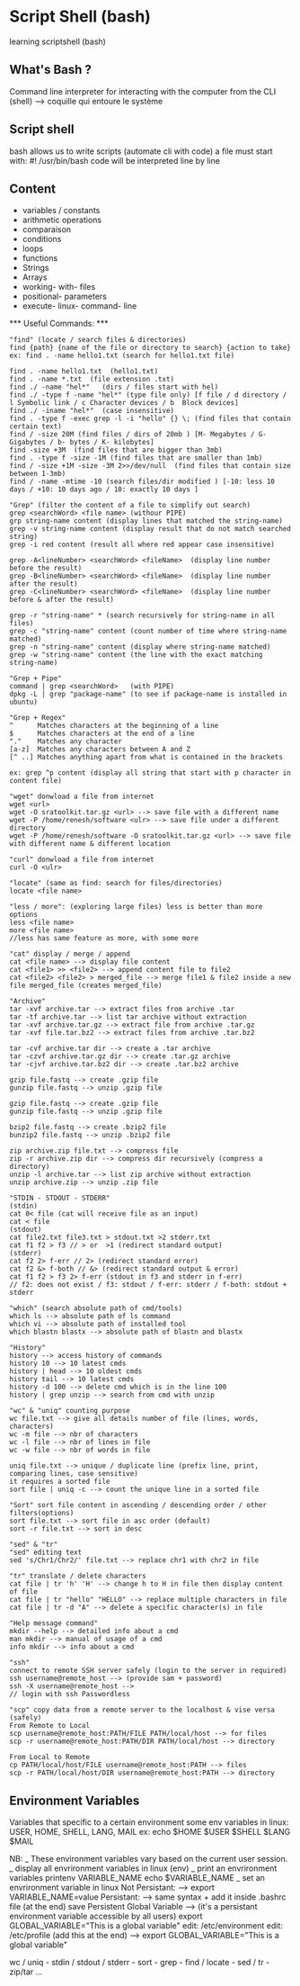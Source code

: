 # Script Shell (bash)

learning scriptshell (bash)

## What's Bash ?

Command line interpreter for interacting with the computer from the CLI (shell) --> coquille qui entoure le système

## Script shell

bash allows us to write scripts (automate cli with code)
a file must start with: #! /usr/bin/bash
code will be interpreted line by line

## Content

- variables / constants
- arithmetic operations
- comparaison
- conditions
- loops
- functions
- Strings
- Arrays
- working- with- files
- positional- parameters
- execute- linux- command- line

*** Useful Commands: ***

    "find" (locate / search files & directories)
    find {path} {name of the file or directory to search} {action to take}
    ex: find . -name hello1.txt (search for hello1.txt file)

    find . -name hello1.txt  (hello1.txt)
    find . -name *.txt  (file extension .txt)
    find ./ -name "hel*"   (dirs / files start with hel)
    find ./ -type f -name "hel*" (type file only) [f file / d directory / l Symbolic link / c Character devices / b  Block devices]
    find ./ -iname "hel*"  (case insensitive)
    find . -type f -exec grep -l -i "hello" {} \; (find files that contain certain text)
    find / -size 20M (find files / dirs of 20mb ) [M- Megabytes / G- Gigabytes / b- bytes / K- kilobytes]
    find -size +3M  (find files that are bigger than 3mb)
    find . -type f -size -1M (find files that are smaller than 1mb)
    find / -size +1M -size -3M 2>>/dev/null  (find files that contain size between 1-3mb)
    find / -name -mtime -10 (search files/dir modified ) [-10: less 10 days / +10: 10 days ago / 10: exactly 10 days ]

    "Grep" (filter the content of a file to simplify out search)
    grep <searchWord> <file name> (withour PIPE)
    grp string-name content (display lines that matched the string-name)
    grep -v string-name content (display result that do not match searched string)
    grep -i red content (result all where red appear case insensitive)

    grep -A<lineNumber> <searchWord> <fileName>  (display line number before the result)
    grep -B<lineNumber> <searchWord> <fileName>  (display line number after the result)
    grep -C<lineNumber> <searchWord> <fileName>  (display line number before & after the result)

    grep -r "string-name" * (search recursively for string-name in all files)
    grep -c "string-name" content (count number of time where string-name matched)
    grep -n "string-name" content (display where string-name matched)
    grep -w "string-name" content (the line with the exact matching string-name)

    "Grep + Pipe"
    command | grep <searchWord>   (with PIPE)
    dpkg -L | grep "package-name" (to see if package-name is installed in ubuntu)

    "Grep + Regex"
    ^      Matches characters at the beginning of a line
    $      Matches characters at the end of a line
    "."    Matches any character
    [a-z]  Matches any characters between A and Z
    [^ ..] Matches anything apart from what is contained in the brackets

    ex: grep ^p content (display all string that start with p character in content file)

    "wget" donwload a file from internet
    wget <url> 
    wget -O sratoolkit.tar.gz <url> --> save file with a different name
    wget -P /home/renesh/software <ulr> --> save file under a different directory
    wget -P /home/renesh/software -O sratoolkit.tar.gz <url> --> save file with different name & different location
     
    "curl" donwload a file from internet
    curl -O <ulr>

    "locate" (same as find: search for files/directories)
    locate <file name>

    "less / more": (exploring large files) less is better than more options
    less <file name>  
    more <file name>
    //less has same feature as more, with some more

    "cat" display / merge / append
    cat <file name> --> display file content
    cat <file1> >> <file2> --> append content file to file2
    cat <file2> <file2> > merged_file --> merge file1 & file2 inside a new file merged_file (creates merged_file)

    "Archive"
    tar -xvf archive.tar --> extract files from archive .tar
    tar -tf archive.tar --> list tar archive without extraction
    tar -xvf archive.tar.gz --> extract file from archive .tar.gz
    tar -xvf file.tar.bz2 --> extract files from archive .tar.bz2

    tar -cvf archive.tar dir --> create a .tar archive
    tar -czvf archive.tar.gz dir --> create .tar.gz archive
    tar -cjvf archive.tar.bz2 dir --> create .tar.bz2 archive

    gzip file.fastq --> create .gzip file
    gunzip file.fastq --> unzip .gzip file

    gzip file.fastq --> create .gzip file
    gunzip file.fastq --> unzip .gzip file

    bzip2 file.fastq --> create .bzip2 file
    bunzip2 file.fastq --> unzip .bzip2 file

    zip archive.zip file.txt --> compress file
    zip -r archive.zip dir --> compress dir recursively (compress a directory)
    unzip -l archive.tar --> list zip archive without extraction
    unzip archive.zip --> unzip .zip file

    "STDIN - STDOUT - STDERR"
    (stdin)
    cat 0< file (cat will receive file as an input)
    cat < file
    (stdout)
    cat file2.txt file3.txt > stdout.txt >2 stderr.txt
    cat f1 f2 > f3 // > or  >1 (redirect standard output) 
    (stderr)
    cat f2 2> f-err // 2> (redirect standard error)
    cat f2 &> f-both // &> (redirect standard output & error) 
    cat f1 f2 > f3 2> f-err (stdout in f3 and stderr in f-err) 
    // f2: does not exist / f3: stdout / f-err: stderr / f-both: stdout + stderr 

    "which" (search absolute path of cmd/tools)
    which ls --> absolute path of ls command
    which vi --> absolute path of installed tool
    which blastn blastx --> absolute path of blastn and blastx

    "History"
    history --> access history of commands
    history 10 --> 10 latest cmds
    history | head --> 10 oldest cmds
    history tail --> 10 latest cmds
    history -d 100 --> delete cmd which is in the line 100
    history | grep unzip --> search from cmd with unzip

    "wc" & "uniq" counting purpose
    wc file.txt --> give all details number of file (lines, words, characters)
    wc -m file --> nbr of characters
    wc -l file --> nbr of lines in file
    wc -w file --> nbr of words in file
    
    uniq file.txt --> unique / duplicate line (prefix line, print, comparing lines, case sensitive)
    it requires a sorted file
    sort file | uniq -c --> count the unique line in a sorted file

    "Sort" sort file content in ascending / descending order / other filters(options)
    sort file.txt --> sort file in asc order (default)
    sort -r file.txt --> sort in desc

    "sed" & "tr"
    "sed" editing text
    sed 's/Chr1/Chr2/' file.txt --> replace chr1 with chr2 in file

    "tr" translate / delete characters
    cat file | tr 'h' 'H' --> change h to H in file then display content of file
    cat file | tr "hello" "HELLO" --> replace multiple characters in file
    cat file | tr -d "A" --> delete a specific character(s) in file

    "Help message command"
    mkdir --help --> detailed info about a cmd
    man mkdir --> manual of usage of a cmd
    info mkdir --> info about a cmd

    "ssh"
    connect to remote SSH server safely (login to the server in required)
    ssh username@remote_host --> (provide sam + password)
    ssh -X username@remote_host --> 
    // login with ssh Passwordless 

    "scp" copy data from a remote server to the localhost & vise versa (safely)
    From Remote to Local
    scp username@remote_host:PATH/FILE PATH/local/host --> for files
    scp -r username@remote_host:PATH/DIR PATH/local/host --> directory
    
    From Local to Remote
    cp PATH/local/host/FILE username@remote_host:PATH --> files
    scp -r PATH/local/host/DIR username@remote_host:PATH --> directory
## Environment Variables

Variables that specific to a certain environment
some env variables in linux: USER, HOME, SHELL, LANG, MAIL
ex: echo $HOME $USER $SHELL $LANG $MAIL

NB:
_ These environment variables vary based on the current user session.
_ display all envrironment variables in linux (env)
_ print an envrironment variables
printenv VARIABLE_NAME
echo $VARIABLE_NAME
_ set an envrironment variable in linux
Not Persistant: --> export VARIABLE_NAME=value
Persistant: --> same syntax + add it inside .bashrc file (at the end) save
Persistent Global Variable --> (it's a persistant environment variable accessible by all users)
export GLOBAL_VARIABLE="This is a global variable"
edit: /etc/environment
edit: /etc/profile (add this at the end) --> export GLOBAL_VARIABLE="This is a global variable"


wc / uniq - stdin / stdout / stderr - sort - grep - find / locate - sed / tr - zip/tar ...
